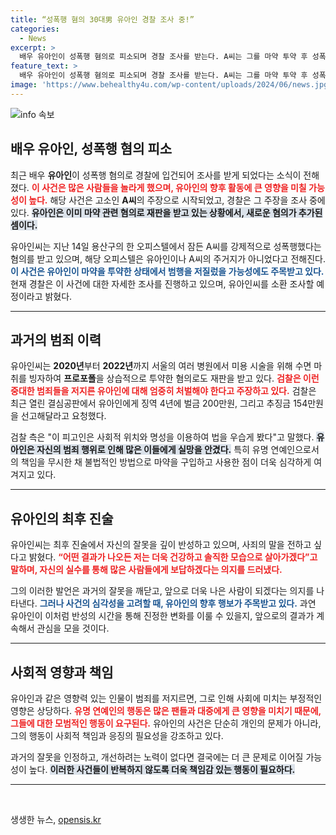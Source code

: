 ```yaml
---
title: “성폭행 혐의 30대男 유아인 경찰 조사 중!”
categories:
  - News
excerpt: >
  배우 유아인이 성폭행 혐의로 피소되며 경찰 조사를 받는다. A씨는 그를 마약 투약 후 성폭행했다고 주장, 유아인은 이미 마약류 위반으로 징역 4년을 구형받았다. 의혹의 전말이 궁금하다!
feature_text: >
  배우 유아인이 성폭행 혐의로 피소되며 경찰 조사를 받는다. A씨는 그를 마약 투약 후 성폭행했다고 주장, 유아인은 이미 마약류 위반으로 징역 4년을 구형받았다. 의혹의 전말이 궁금하다!
image: 'https://www.behealthy4u.com/wp-content/uploads/2024/06/news.jpg'
---
```


<p><img src="https://www.behealthy4u.com/wp-content/uploads/2024/06/news.jpg" alt="info 속보" /></p>

<h2 data-ke-size="size26">배우 유아인, 성폭행 혐의 피소</h2>

<p data-ke-size="size16">최근 배우 <b>유아인</b>이 성폭행 혐의로 경찰에 입건되어 조사를 받게 되었다는 소식이 전해졌다. <b><span style="color: #ee2323;">이 사건은 많은 사람들을 놀라게 했으며, 유아인의 향후 활동에 큰 영향을 미칠 가능성이 높다.</span></b> 해당 사건은 고소인 <b>A씨</b>의 주장으로 시작되었고, 경찰은 그 주장을 조사 중에 있다. <b><span style="background-color: #21538527;">유아인은 이미 마약 관련 혐의로 재판을 받고 있는 상황에서, 새로운 혐의가 추가된 셈이다.</span></b></p>

<p data-ke-size="size16">유아인씨는 지난 14일 용산구의 한 오피스텔에서 잠든 A씨를 강제적으로 성폭행했다는 혐의를 받고 있으며, 해당 오피스텔은 유아인이나 A씨의 주거지가 아니었다고 전해진다. <b><span style="color: #1a5490;">이 사건은 유아인이 마약을 투약한 상태에서 범행을 저질렀을 가능성에도 주목받고 있다.</span></b> 현재 경찰은 이 사건에 대한 자세한 조사를 진행하고 있으며, 유아인씨를 소환 조사할 예정이라고 밝혔다.</p>

<hr>

<h2 data-ke-size="size26">과거의 범죄 이력</h2>

<p data-ke-size="size16">유아인씨는 <b>2020년</b>부터 <b>2022년</b>까지 서울의 여러 병원에서 미용 시술을 위해 수면 마취를 빙자하여 <b>프로포폴</b>을 상습적으로 투약한 혐의로도 재판을 받고 있다. <b><span style="color: #ee2323;">검찰은 이런 중대한 범죄들을 저지른 유아인에 대해 엄중히 처벌해야 한다고 주장하고 있다.</span></b> 검찰은 최근 열린 결심공판에서 유아인에게 징역 4년에 벌금 200만원, 그리고 추징금 154만원을 선고해달라고 요청했다.</p>

<p data-ke-size="size16">검찰 측은 "이 피고인은 사회적 위치와 명성을 이용하여 법을 우습게 봤다"고 말했다. <b><span style="background-color: #21538527;">유아인은 자신의 범죄 행위로 인해 많은 이들에게 실망을 안겼다.</span></b> 특히 유명 연예인으로서의 책임을 무시한 채 불법적인 방법으로 마약을 구입하고 사용한 점이 더욱 심각하게 여겨지고 있다.</p>

<hr>

<h2 data-ke-size="size26">유아인의 최후 진술</h2>

<p data-ke-size="size16">유아인씨는 최후 진술에서 자신의 잘못을 깊이 반성하고 있으며, 사죄의 말을 전하고 싶다고 밝혔다. <b><span style="color: #ee2323;">“어떤 결과가 나오든 저는 더욱 건강하고 솔직한 모습으로 살아가겠다”고 말하며, 자신의 실수를 통해 많은 사람들에게 보답하겠다는 의지를 드러냈다.</span></b></p>

<p data-ke-size="size16">그의 이러한 발언은 과거의 잘못을 깨닫고, 앞으로 더욱 나은 사람이 되겠다는 의지를 나타낸다. <b><span style="color: #1a5490;">그러나 사건의 심각성을 고려할 때, 유아인의 향후 행보가 주목받고 있다.</span></b> 과연 유아인이 이처럼 반성의 시간을 통해 진정한 변화를 이룰 수 있을지, 앞으로의 결과가 계속해서 관심을 모을 것이다.</p>

<hr>

<h2 data-ke-size="size26">사회적 영향과 책임</h2>

<p data-ke-size="size16">유아인과 같은 영향력 있는 인물이 범죄를 저지르면, 그로 인해 사회에 미치는 부정적인 영향은 상당하다. <b><span style="color: #ee2323;">유명 연예인의 행동은 많은 팬들과 대중에게 큰 영향을 미치기 때문에, 그들에 대한 모범적인 행동이 요구된다.</span></b> 유아인의 사건은 단순히 개인의 문제가 아니라, 그의 행동이 사회적 책임과 응징의 필요성을 강조하고 있다.</p>

<p data-ke-size="size16">과거의 잘못을 인정하고, 개선하려는 노력이 없다면 결국에는 더 큰 문제로 이어질 가능성이 높다. <b><span style="background-color: #21538527;">이러한 사건들이 반복하지 않도록 더욱 책임감 있는 행동이 필요하다.</span></b></p>

<hr>

<p data-ke-size="size16">&nbsp;</p>
생생한 뉴스, <a href="https://opensis.kr" rel="dofollow">opensis.kr</a>


